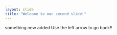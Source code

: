 ```yaml
---
layout: slide
title: "Welcome to our second slide!"
---
```

something new added
Use the left arrow to go back!!